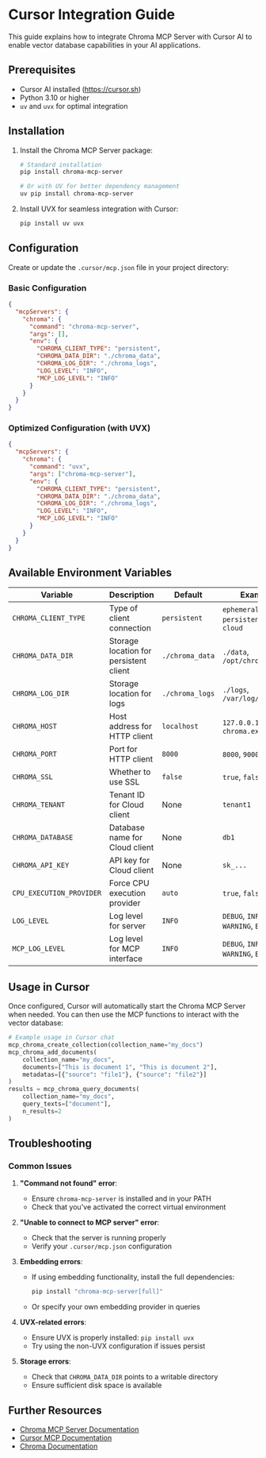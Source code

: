# Cursor Integration Guide

This guide explains how to integrate Chroma MCP Server with Cursor AI to enable vector database capabilities in your AI applications.

## Prerequisites

- Cursor AI installed (<https://cursor.sh>)
- Python 3.10 or higher
- `uv` and `uvx` for optimal integration
  
## Installation

1. Install the Chroma MCP Server package:

   ```bash
   # Standard installation
   pip install chroma-mcp-server
   
   # Or with UV for better dependency management
   uv pip install chroma-mcp-server
   ```

2. Install UVX for seamless integration with Cursor:

   ```bash
   pip install uv uvx
   ```

## Configuration

Create or update the `.cursor/mcp.json` file in your project directory:

### Basic Configuration

```json
{
  "mcpServers": {
    "chroma": {
      "command": "chroma-mcp-server",
      "args": [],
      "env": {
        "CHROMA_CLIENT_TYPE": "persistent",
        "CHROMA_DATA_DIR": "./chroma_data",
        "CHROMA_LOG_DIR": "./chroma_logs",
        "LOG_LEVEL": "INFO",
        "MCP_LOG_LEVEL": "INFO"
      }
    }
  }
}
```

### Optimized Configuration (with UVX)

```json
{
  "mcpServers": {
    "chroma": {
      "command": "uvx",
      "args": ["chroma-mcp-server"],
      "env": {
        "CHROMA_CLIENT_TYPE": "persistent",
        "CHROMA_DATA_DIR": "./chroma_data",
        "CHROMA_LOG_DIR": "./chroma_logs",
        "LOG_LEVEL": "INFO",
        "MCP_LOG_LEVEL": "INFO"
      }
    }
  }
}
```

## Available Environment Variables

| Variable | Description | Default | Examples |
|----------|-------------|---------|----------|
| `CHROMA_CLIENT_TYPE` | Type of client connection | `persistent` | `ephemeral`, `persistent`, `http`, `cloud` |
| `CHROMA_DATA_DIR` | Storage location for persistent client | `./chroma_data` | `./data`, `/opt/chroma/data` |
| `CHROMA_LOG_DIR` | Storage location for logs | `./chroma_logs` | `./logs`, `/var/log/chroma` |
| `CHROMA_HOST` | Host address for HTTP client | `localhost` | `127.0.0.1`, `chroma.example.com` |
| `CHROMA_PORT` | Port for HTTP client | `8000` | `8000`, `9000` |
| `CHROMA_SSL` | Whether to use SSL | `false` | `true`, `false` |
| `CHROMA_TENANT` | Tenant ID for Cloud client | None | `tenant1` |
| `CHROMA_DATABASE` | Database name for Cloud client | None | `db1` |
| `CHROMA_API_KEY` | API key for Cloud client | None | `sk_...` |
| `CPU_EXECUTION_PROVIDER` | Force CPU execution provider | `auto` | `true`, `false`, `auto` |
| `LOG_LEVEL` | Log level for server | `INFO` | `DEBUG`, `INFO`, `WARNING`, `ERROR` |
| `MCP_LOG_LEVEL` | Log level for MCP interface | `INFO` | `DEBUG`, `INFO`, `WARNING`, `ERROR` |

## Usage in Cursor

Once configured, Cursor will automatically start the Chroma MCP Server when needed. You can then use the MCP functions to interact with the vector database:

```python
# Example usage in Cursor chat
mcp_chroma_create_collection(collection_name="my_docs")
mcp_chroma_add_documents(
    collection_name="my_docs",
    documents=["This is document 1", "This is document 2"],
    metadatas=[{"source": "file1"}, {"source": "file2"}]
)
results = mcp_chroma_query_documents(
    collection_name="my_docs",
    query_texts=["document"],
    n_results=2
)
```

## Troubleshooting

### Common Issues

1. **"Command not found" error**:
   - Ensure `chroma-mcp-server` is installed and in your PATH
   - Check that you've activated the correct virtual environment

2. **"Unable to connect to MCP server" error**:
   - Check that the server is running properly
   - Verify your `.cursor/mcp.json` configuration

3. **Embedding errors**:
   - If using embedding functionality, install the full dependencies:

     ```bash
     pip install "chroma-mcp-server[full]"
     ```

   - Or specify your own embedding provider in queries

4. **UVX-related errors**:
   - Ensure UVX is properly installed: `pip install uvx`
   - Try using the non-UVX configuration if issues persist

5. **Storage errors**:
   - Check that `CHROMA_DATA_DIR` points to a writable directory
   - Ensure sufficient disk space is available

## Further Resources

- [Chroma MCP Server Documentation](https://github.com/djm81/chroma_mcp_server)
- [Cursor MCP Documentation](https://cursor.sh/docs/mcp)
- [Chroma Documentation](https://docs.trychroma.com/)
